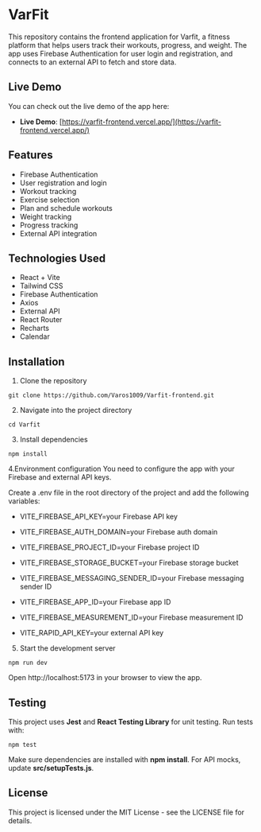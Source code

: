 # VarFit

This repository contains the frontend application for Varfit, a fitness platform that helps users track their workouts, progress, and weight. The app uses Firebase Authentication for user login and registration, and connects to an external API to fetch and store data.

## Live Demo

You can check out the live demo of the app here: 
- **Live Demo**: [https://varfit-frontend.vercel.app/](https://varfit-frontend.vercel.app/)


## Features

- Firebase Authentication
- User registration and login
- Workout tracking
- Exercise selection
- Plan and schedule workouts
- Weight tracking
- Progress tracking
- External API integration


## Technologies Used

- React + Vite
- Tailwind CSS
- Firebase Authentication
- Axios
- External API
- React Router
- Recharts
- Calendar

## Installation

1. Clone the repository
```
git clone https://github.com/Varos1009/Varfit-frontend.git
```
2. Navigate into the project directory
```
cd Varfit
``` 
3. Install dependencies
```
npm install
```
4.Environment configuration
You need to configure the app with your Firebase and external API keys.

Create a .env file in the root directory of the project and add the following variables:
- VITE_FIREBASE_API_KEY=your Firebase API key
- VITE_FIREBASE_AUTH_DOMAIN=your Firebase auth domain
- VITE_FIREBASE_PROJECT_ID=your Firebase project ID
- VITE_FIREBASE_STORAGE_BUCKET=your Firebase storage bucket
- VITE_FIREBASE_MESSAGING_SENDER_ID=your Firebase messaging sender ID
- VITE_FIREBASE_APP_ID=your Firebase app ID
- VITE_FIREBASE_MEASUREMENT_ID=your Firebase measurement ID

- VITE_RAPID_API_KEY=your external API key

5. Start the development server
```
npm run dev
```
Open http://localhost:5173 in your browser to view the app.

## Testing

This project uses **Jest** and **React Testing Library** for unit testing. Run tests with:  
```
npm test
```
Make sure dependencies are installed with **npm install**. For API mocks, update **src/setupTests.js**.

## License

This project is licensed under the MIT License - see the LICENSE file for details.





